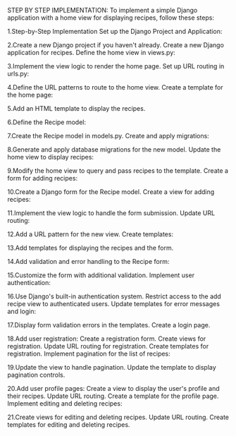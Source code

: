 STEP BY STEP IMPLEMENTATION:
To implement a simple Django application with a home view for displaying recipes, follow these steps:

1.Step-by-Step Implementation
Set up the Django Project and Application:

2.Create a new Django project if you haven't already.
Create a new Django application for recipes.
Define the home view in views.py:

3.Implement the view logic to render the home page.
Set up URL routing in urls.py:

4.Define the URL patterns to route to the home view.
Create a template for the home page:

5.Add an HTML template to display the recipes.

6.Define the Recipe model:

7.Create the Recipe model in models.py.
Create and apply migrations:

8.Generate and apply database migrations for the new model.
Update the home view to display recipes:

9.Modify the home view to query and pass recipes to the template.
Create a form for adding recipes:

10.Create a Django form for the Recipe model.
Create a view for adding recipes:

11.Implement the view logic to handle the form submission.
Update URL routing:

12.Add a URL pattern for the new view.
Create templates:

13.Add templates for displaying the recipes and the form.

14.Add validation and error handling to the Recipe form:

15.Customize the form with additional validation.
Implement user authentication:

16.Use Django's built-in authentication system.
Restrict access to the add recipe view to authenticated users.
Update templates for error messages and login:

17.Display form validation errors in the templates.
Create a login page.

18.Add user registration:
Create a registration form.
Create views for registration.
Update URL routing for registration.
Create templates for registration.
Implement pagination for the list of recipes:

19.Update the view to handle pagination.
Update the template to display pagination controls.

20.Add user profile pages:
Create a view to display the user's profile and their recipes.
Update URL routing.
Create a template for the profile page.
Implement editing and deleting recipes:

21.Create views for editing and deleting recipes.
Update URL routing.
Create templates for editing and deleting recipes.
